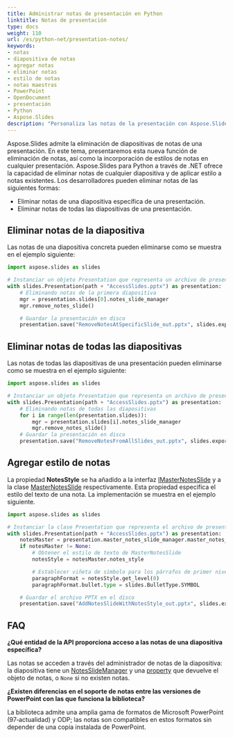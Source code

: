 ```yaml
---
title: Administrar notas de presentación en Python
linktitle: Notas de presentación
type: docs
weight: 110
url: /es/python-net/presentation-notes/
keywords:
- notas
- diapositiva de notas
- agregar notas
- eliminar notas
- estilo de notas
- notas maestras
- PowerPoint
- OpenDocument
- presentación
- Python
- Aspose.Slides
description: "Personaliza las notas de la presentación con Aspose.Slides para Python a través de .NET. Trabaja sin problemas con notas de PowerPoint y OpenDocument para aumentar tu productividad."
---
```


Aspose.Slides admite la eliminación de diapositivas de notas de una presentación. En este tema, presentaremos esta nueva función de eliminación de notas, así como la incorporación de estilos de notas en cualquier presentación. Aspose.Slides para Python a través de .NET ofrece la capacidad de eliminar notas de cualquier diapositiva y de aplicar estilo a notas existentes. Los desarrolladores pueden eliminar notas de las siguientes formas:

- Eliminar notas de una diapositiva específica de una presentación.
- Eliminar notas de todas las diapositivas de una presentación.

## **Eliminar notas de la diapositiva**
Las notas de una diapositiva concreta pueden eliminarse como se muestra en el ejemplo siguiente:

```py
import aspose.slides as slides

# Instanciar un objeto Presentation que representa un archivo de presentación 
with slides.Presentation(path + "AccessSlides.pptx") as presentation:
    # Eliminando notas de la primera diapositiva
    mgr = presentation.slides[0].notes_slide_manager
    mgr.remove_notes_slide()

    # Guardar la presentación en disco
    presentation.save("RemoveNotesAtSpecificSlide_out.pptx", slides.export.SaveFormat.PPTX)
```

## **Eliminar notas de todas las diapositivas**
Las notas de todas las diapositivas de una presentación pueden eliminarse como se muestra en el ejemplo siguiente:

```py
import aspose.slides as slides

# Instanciar un objeto Presentation que representa un archivo de presentación 
with slides.Presentation(path + "AccessSlides.pptx") as presentation:
    # Eliminando notas de todas las diapositivas
    for i in range(len(presentation.slides)):
        mgr = presentation.slides[i].notes_slide_manager
        mgr.remove_notes_slide()
    # Guardar la presentación en disco
    presentation.save("RemoveNotesFromAllSlides_out.pptx", slides.export.SaveFormat.PPTX)
```

## **Agregar estilo de notas**
La propiedad **NotesStyle** se ha añadido a la interfaz [IMasterNotesSlide](https://reference.aspose.com/slides/python-net/aspose.slides/imasternotesslide/) y a la clase [MasterNotesSlide](https://reference.aspose.com/slides/python-net/aspose.slides/masternotesslide/) respectivamente. Esta propiedad especifica el estilo del texto de una nota. La implementación se muestra en el ejemplo siguiente.

```py
import aspose.slides as slides

# Instanciar la clase Presentation que representa el archivo de presentación
with slides.Presentation(path + "AccessSlides.pptx") as presentation:
    notesMaster = presentation.master_notes_slide_manager.master_notes_slide
    if notesMaster != None:
        # Obtener el estilo de texto de MasterNotesSlide
        notesStyle = notesMaster.notes_style

        # Establecer viñeta de símbolo para los párrafos de primer nivel
        paragraphFormat = notesStyle.get_level(0)
        paragraphFormat.bullet.type = slides.BulletType.SYMBOL

    # Guardar el archivo PPTX en el disco
    presentation.save("AddNotesSlideWithNotesStyle_out.pptx", slides.export.SaveFormat.PPTX)
```

## **FAQ**

**¿Qué entidad de la API proporciona acceso a las notas de una diapositiva específica?**

Las notas se acceden a través del administrador de notas de la diapositiva: la diapositiva tiene un [NotesSlideManager](https://reference.aspose.com/slides/python-net/aspose.slides/notesslidemanager/) y una [property](https://reference.aspose.com/slides/python-net/aspose.slides/notesslidemanager/notes_slide/) que devuelve el objeto de notas, o `None` si no existen notas.

**¿Existen diferencias en el soporte de notas entre las versiones de PowerPoint con las que funciona la biblioteca?**

La biblioteca admite una amplia gama de formatos de Microsoft PowerPoint (97‑actualidad) y ODP; las notas son compatibles en estos formatos sin depender de una copia instalada de PowerPoint.